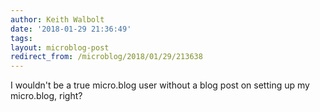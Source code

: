 ```yaml
---
author: Keith Walbolt
date: '2018-01-29 21:36:49'
tags:
layout: microblog-post
redirect_from: /microblog/2018/01/29/213638
---
```


I wouldn't be a true micro.blog user without a blog post on setting up my micro.blog, right?
